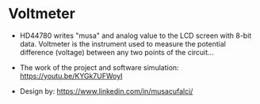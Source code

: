 # Voltmeter

- HD44780 writes "musa" and analog value to the LCD screen with 8-bit data. Voltmeter is the instrument used to measure the potential difference (voltage) between any two points of the circuit...

- The work of the project and software simulation: https://youtu.be/KYGk7UFWoyI
- Design by: https://www.linkedin.com/in/musacufalci/
